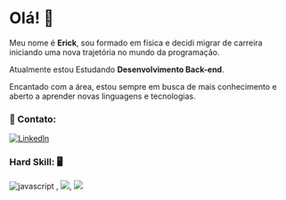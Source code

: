 
# Olá! :vulcan_salute:

Meu nome é **Erick**, sou  formado  em  física e decidi migrar de carreira iniciando uma nova trajetória no mundo da programação. 

Atualmente estou Estudando **Desenvolvimento Back-end**.

Encantado com a área, estou sempre em busca de mais conhecimento e aberto a aprender novas linguagens e tecnologias. 

### :e-mail: Contato:
[![Linkedln](https://img.shields.io/badge/LinkedIn-0077B5?style=for-the-badge&logo=linkedin&logoColor=white)](https://linkedin.com/in/erick-soares-rosa-522a606a)


### Hard Skill: :desktop_computer:
![javascript](https://img.shields.io/badge/JavaScript-323330?style=for-the-badge&logo=javascript&logoColor=F7DF1E) , ![](https://img.shields.io/badge/Node%20js-339933?style=for-the-badge&logo=nodedotjs&logoColor=white), ![](https://img.shields.io/badge/PostgreSQL-316192?style=for-the-badge&logo=postgresql&logoColor=white)



